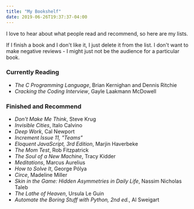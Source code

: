 ```yaml
---
title: "My Bookshelf"
date: 2019-06-26T19:37:37-04:00
---
```


I love to hear about what people read and recommend, so here are my lists.

If I finish a book and I don't like it, I just delete it from the list. I don't
want to make negative reviews - I might just not be the audience for a
particular book.

### Currently Reading

- _The C Programming Language_, Brian Kernighan and Dennis Ritchie
- _Cracking the Coding Interview_, Gayle Laakmann McDowell

### Finished and Recommend

- _Don't Make Me Think_, Steve Krug
- _Invisible Cities_, Italo Calvino
- _Deep Work_, Cal Newport
- _Increment Issue 11, "Teams"_
- _Eloquent JavaScript, 3rd Edition_, Marjin Haverbeke
- _The Mom Test_, Rob Fitzpatrick
- _The Soul of a New Machine_, Tracy Kidder
- _Meditations_, Marcus Aurelius
- _How to Solve It_, George Pólya
- _Circe_, Madeline Miller
- _Skin in the Game: Hidden Asymmetries in Daily Life_, Nassim Nicholas Taleb
- _The Lathe of Heaven_, Ursula Le Guin
- _Automate the Boring Stuff with Python, 2nd ed._, Al Sweigart
